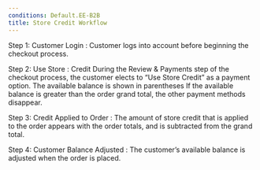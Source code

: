 ```yaml
---
conditions: Default.EE-B2B
title: Store Credit Workflow
---
```


Step 1: Customer Login
: Customer logs into account before beginning the checkout process.

Step 2: Use Store
: Credit During the Review & Payments step of the checkout process, the customer elects to “Use Store Credit” as a payment option. The available balance is shown in parentheses If the available balance is greater than the order grand total, the other payment methods disappear.

Step 3: Credit Applied to Order
: The amount of store credit that is applied to the order appears with the order totals, and is subtracted from the grand total.

Step 4: Customer Balance Adjusted
: The customer’s available balance is adjusted when the order is placed.
